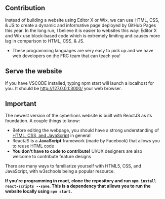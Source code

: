 ## **Contribution**

Instead of building a website using Editor X or Wix, we can use HTML, CSS, & JS to create a dynamic and informative page deployed by GitHub Pages this year. In the long run, I believe it is easier to websites this way: Editor X and Wix use block-based code which is extremely limiting and causes more lag in comparison to HTML, CSS, & JS. 

- These programming languages are very easy to pick up and we have web developers on the FRC team that can teach you!

## **Serve the website**

If you have VSCODE installed, typing npm start will launch a localhost for you. It should be http://127.0.0.1:3000/ your web browser. 

## **Important**

The newest version of the cyberlions website is built with ReactJS as its foundation. A couple things to know:

- Before editing the webpage, you should have a strong understanding of <ins>HTML, CSS, and JavaScript</ins> in general
- ReactJS is a **JavaScript** framework (made by Facebook) that allows you to reuse HTML code
- **You don't have to code to contribute!** UI/UX designers are also welcome to contribute feature designs

There are many ways to familiarize yourself with HTML5, CSS, and JavaScript, with w3schools being a popular resource. 

**If you're programming in react, clone the repository and run ```npm install react-scripts --save```. This is a dependency that allows you to run the website locally using ```npm start```.**